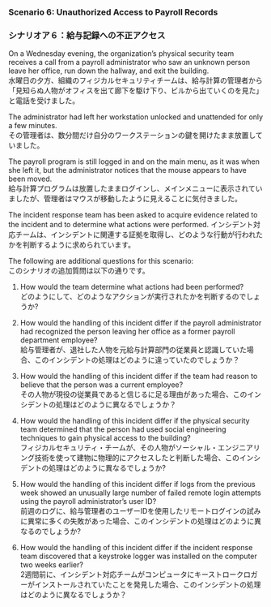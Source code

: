 ### Scenario 6: Unauthorized Access to Payroll Records 
### シナリオア６：給与記録への不正アクセス

On a Wednesday evening, the organization’s physical security team receives a call from a payroll administrator who saw an unknown person leave her office, run down the hallway, and exit the building.  
水曜日の夕方、組織のフィジカルセキュリティチームは、給与計算の管理者から「見知らぬ人物がオフィスを出て廊下を駆け下り、ビルから出ていくのを見た」と電話を受けました。 

The administrator had left her workstation unlocked and unattended for only a few minutes.  
その管理者は、数分間だけ自分のワークステーションの鍵を開けたまま放置していました。 

The payroll program is still logged in and on the main menu, as it was when she left it, but the administrator notices that the mouse appears to have been moved.  
給与計算プログラムは放置したままログインし、メインメニューに表示されていましたが、管理者はマウスが移動したように見えることに気付きました。

The incident response team has been asked to acquire evidence related to the incident and to determine what actions were performed. 
インシデント対応チームは、インシデントに関連する証拠を取得し、どのような行動が行われたかを判断するように求められています。

The following are additional questions for this scenario:  
このシナリオの追加質問は以下の通りです。

1. How would the team determine what actions had been performed?  
どのようにして、どのようなアクションが実行されたかを判断するのでしょうか? 

2. How would the handling of this incident differ if the payroll administrator had recognized the person leaving her office as a former payroll department employee?  
給与管理者が、退社した人物を元給与計算部門の従業員と認識していた場合、このインシデントの処理はどのように違っていたのでしょうか？ 

3. How would the handling of this incident differ if the team had reason to believe that the person was a current employee?  
その人物が現役の従業員であると信じるに足る理由があった場合、このインシデントの処理はどのように異なるでしょうか？

4. How would the handling of this incident differ if the physical security team determined that the person had used social engineering techniques to gain physical access to the building?  
フィジカルセキュリティ・チームが、その人物がソーシャル・エンジニアリング技術を使って建物に物理的にアクセスしたと判断した場合、このインシデントの処理はどのように異なるでしょうか? 

5. How would the handling of this incident differ if logs from the previous week showed an unusually large number of failed remote login attempts using the payroll administrator’s user ID?  
前週のログに、給与管理者のユーザーIDを使用したリモートログインの試みに異常に多くの失敗があった場合、このインシデントの処理はどのように異なるのでしょうか?  

6. How would the handling of this incident differ if the incident response team discovered that a keystroke logger was installed on the computer two weeks earlier?  
2週間前に、インシデント対応チームがコンピュータにキーストロークロガーがインストールされていたことを発見した場合、このインシデントの処理はどのように異なるでしょうか？